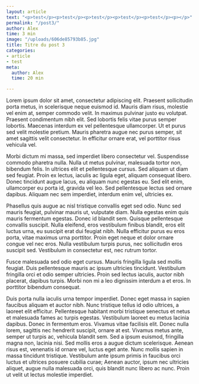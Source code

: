 ```yaml
---
layout: article
text: "<p>test</p><p>test</p><p>test</p><p>test</p><p>test</p><p></p>"
permalink: "/post3/"
author: Alex
time: 3 min
image: "/uploads/606de85793b85.jpg"
title: Titre du post 3
categories:
- article
- test
meta:
  author: Alex
  time: 20 min

---
```


Lorem ipsum dolor sit amet, consectetur adipiscing elit. Praesent sollicitudin porta metus, in scelerisque neque euismod id. Mauris diam risus, molestie vel enim at, semper commodo velit. In maximus pulvinar justo eu volutpat. Praesent condimentum nibh elit. Sed lobortis felis vitae purus semper lobortis. Maecenas interdum ex vel pellentesque ullamcorper. Ut et purus sed velit molestie pretium. Mauris pharetra augue nec purus semper, sit amet sagittis velit consectetur. In efficitur ornare erat, vel porttitor risus vehicula vel.

Morbi dictum mi massa, sed imperdiet libero consectetur vel. Suspendisse commodo pharetra nulla. Nulla ut metus pulvinar, malesuada tortor non, bibendum felis. In ultrices elit et pellentesque cursus. Sed aliquam ut diam sed feugiat. Proin ex lectus, iaculis ac ligula eget, aliquam consequat libero. Donec tincidunt augue lacus, eu aliquam nunc egestas eu. Sed elit enim, ullamcorper eu porta id, gravida vel leo. Sed pellentesque lectus sed ornare dapibus. Aliquam nec sem imperdiet, interdum enim vel, ultricies ex.

Phasellus quis augue ac nisl tristique convallis eget sed odio. Nunc sed mauris feugiat, pulvinar mauris ut, vulputate diam. Nulla egestas enim quis mauris fermentum egestas. Donec id blandit sem. Quisque pellentesque convallis suscipit. Nulla eleifend, eros vestibulum finibus blandit, eros elit luctus urna, eu suscipit erat dui feugiat nibh. Nulla efficitur purus eu eros porta, vitae maximus urna porttitor. Proin eget neque et dolor ornare congue vel nec eros. Nulla vestibulum turpis purus, nec sollicitudin eros suscipit sed. Vestibulum in consectetur est, nec rutrum tortor.

Fusce malesuada sed odio eget cursus. Mauris fringilla ligula sed mollis feugiat. Duis pellentesque mauris ac ipsum ultricies tincidunt. Vestibulum fringilla orci et odio semper ultricies. Proin sed lectus iaculis, auctor nibh placerat, dapibus turpis. Morbi non mi a leo dignissim interdum a et eros. In porttitor bibendum consequat.

Duis porta nulla iaculis urna tempor imperdiet. Donec eget massa in sapien faucibus aliquam et auctor nibh. Nunc tristique tellus id odio ultrices, a laoreet elit efficitur. Pellentesque habitant morbi tristique senectus et netus et malesuada fames ac turpis egestas. Vestibulum laoreet eu metus lacinia dapibus. Donec in fermentum eros. Vivamus vitae facilisis elit. Donec nulla lorem, sagittis nec hendrerit suscipit, ornare at est. Vivamus metus ante, semper ut turpis ac, vehicula blandit sem. Sed a ipsum euismod, fringilla magna non, lacinia nisi. Sed mollis eros a augue dictum scelerisque. Aenean risus est, venenatis id ornare vel, luctus eget ante. Nunc mollis sapien in massa tincidunt tristique. Vestibulum ante ipsum primis in faucibus orci luctus et ultrices posuere cubilia curae; Aenean auctor, ipsum nec ultricies aliquet, augue nulla malesuada orci, quis blandit nunc libero ac nunc. Proin ut velit ut lectus molestie imperdiet.
